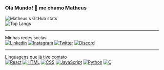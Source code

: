 ### Olá Mundo! 👋 me chamo Matheus
![Matheus's GitHub stats](https://github-readme-stats.vercel.app/api?username=MatheusHAF&hide=issues,contribs&show_icons=true&theme=dark)<br>![Top Langs](https://github-readme-stats.vercel.app/api/top-langs/?username=MatheusHAF&layout=compact&theme=dark)

___
Minhas redes socias <br>
[![Linkedin](https://img.shields.io/badge/LinkedIn-0077B5?style=for-the-badge&logo=linkedin&logoColor=white)](https://www.linkedin.com/in/matheus-francisco-a5bb1a218/)
[![Instagram](https://img.shields.io/badge/Instagram-E4405F?style=for-the-badge&logo=instagram&logoColor=white)](https://www.instagram.com/suec.mh/)
[![Twitter](https://img.shields.io/badge/Twitter-1DA1F2?style=for-the-badge&logo=twitter&logoColor=white)](https://twitter.com/suequera)
[![Discord](https://img.shields.io/badge/Discord-7289DA?style=for-the-badge&logo=discord&logoColor=white)](https://discord.com/users/suec_)

___
Linguagens que já tive contato<br>
[![React]( 	https://img.shields.io/badge/React-20232A?style=for-the-badge&logo=react&logoColor=61DAFB)]()
[![HTML](https://img.shields.io/badge/HTML5-E34F26?style=for-the-badge&logo=html5&logoColor=white)]()
[![CSS](https://img.shields.io/badge/CSS3-1572B6?style=for-the-badge&logo=css3&logoColor=white)]()
[![JavaScript](https://img.shields.io/badge/JavaScript-323330?style=for-the-badge&logo=javascript&logoColor=F7DF1E)]()
[![Python](https://img.shields.io/badge/Python-14354C?style=for-the-badge&logo=python&logoColor=white)]()
[![C](https://img.shields.io/badge/C-00599C?style=for-the-badge&logo=c&logoColor=white)]()
